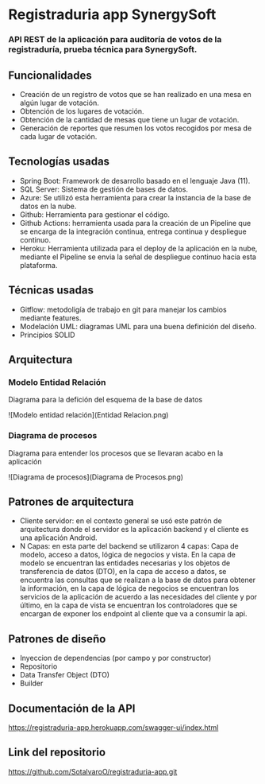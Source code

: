 # Registraduria app SynergySoft

### API REST de la aplicación para auditoría de votos de la registraduría, prueba técnica para SynergySoft.

## Funcionalidades

- Creación de un registro de votos que se han realizado en una mesa en algún lugar de votación.
- Obtención de los lugares de votación.
- Obtención de la cantidad de mesas que tiene un lugar de votación.
- Generación de reportes que resumen los votos recogidos por mesa de cada lugar de votación.

## Tecnologías usadas

- Spring Boot: Framework de desarrollo basado en el lenguaje Java (11).
- SQL Server: Sistema de gestión de bases de datos.
- Azure: Se utilizó esta herramienta para crear la instancia de la base de datos en la nube.
- Github: Herramienta para gestionar el código.
- Github Actions: herramienta usada para la creación de un Pipeline que se encarga de la integración continua, entrega continua y despliegue continuo.
- Heroku: Herramienta utilizada para el deploy de la aplicación en la nube, mediante el Pipeline se envia la señal de despliegue continuo hacia esta plataforma.

## Técnicas usadas
- Gitflow: metodoligía de trabajo en git para manejar los cambios mediante features.
- Modelación UML: diagramas UML para una buena definición del diseño.
- Principios SOLID

## Arquitectura
### Modelo Entidad Relación

Diagrama para la defición del esquema de la base de datos

![Modelo entidad relación](Entidad Relacion.png)

### Diagrama de procesos

Diagrama para entender los procesos que se llevaran acabo en la aplicación

![Diagrama de procesos](Diagrama de Procesos.png)

## Patrones de arquitectura

- Cliente servidor: en el contexto general se usó este patrón de arquitectura donde el servidor es la aplicación backend y el cliente es una aplicación Android.
- N Capas: en esta parte del backend se utilizaron 4 capas: Capa de modelo, acceso a datos, lógica de negocios y vista. En la capa de modelo se encuentran las entidades necesarias y los objetos de transferencia de datos (DTO), en la capa de acceso a datos, se encuentra las consultas que se realizan a la base de datos para obtener la información, en la capa de lógica de negocios se encuentran los servicios de la aplicación de acuerdo  a las necesidades del cliente y por último, en la capa de vista se encuentran los controladores que se encargan de exponer los endpoint al cliente que va a consumir la api.

## Patrones de diseño

- Inyeccion de dependencias (por campo y por constructor)
- Repositorio
- Data Transfer Object (DTO)
- Builder

## Documentación de la API

https://registraduria-app.herokuapp.com/swagger-ui/index.html

## Link del repositorio

https://github.com/SotalvaroO/registraduria-app.git
